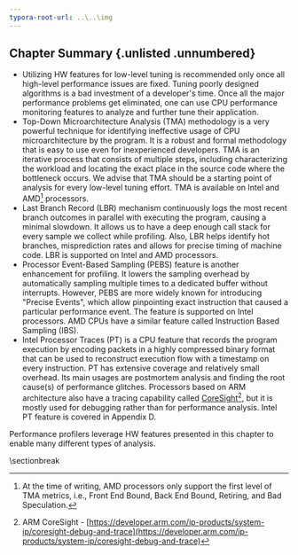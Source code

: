 ```yaml
---
typora-root-url: ..\..\img
---
```


## Chapter Summary {.unlisted .unnumbered}

* Utilizing HW features for low-level tuning is recommended only once all high-level performance issues are fixed. Tuning poorly designed algorithms is a bad investment of a developer's time. Once all the major performance problems get eliminated, one can use CPU performance monitoring features to analyze and further tune their application. 
* Top-Down Microarchitecture Analysis (TMA) methodology is a very powerful technique for identifying ineffective usage of CPU microarchitecture by the program. It is a robust and formal methodology that is easy to use even for inexperienced developers. TMA is an iterative process that consists of multiple steps, including characterizing the workload and locating the exact place in the source code where the bottleneck occurs. We advise that TMA should be a starting point of analysis for every low-level tuning effort. TMA is available on Intel and AMD[^1] processors.
* Last Branch Record (LBR) mechanism continuously logs the most recent branch outcomes in parallel with executing the program, causing a minimal slowdown. It allows us to have a deep enough call stack for every sample we collect while profiling. Also, LBR helps identify hot branches, misprediction rates and allows for precise timing of machine code. LBR is supported on Intel and AMD processors.
* Processor Event-Based Sampling (PEBS) feature is another enhancement for profiling. It lowers the sampling overhead by automatically sampling multiple times to a dedicated buffer without interrupts. However, PEBS are more widely known for introducing "Precise Events", which allow pinpointing exact instruction that caused a particular performance event. The feature is supported on Intel processors. AMD CPUs have a similar feature called Instruction Based Sampling (IBS).
* Intel Processor Traces (PT) is a CPU feature that records the program execution by encoding packets in a highly compressed binary format that can be used to reconstruct execution flow with a timestamp on every instruction. PT has extensive coverage and relatively small overhead. Its main usages are postmortem analysis and finding the root cause(s) of performance glitches. Processors based on ARM architecture also have a tracing capability called [CoreSight](https://developer.arm.com/ip-products/system-ip/coresight-debug-and-trace)[^2], but it is mostly used for debugging rather than for performance analysis. Intel PT feature is covered in Appendix D.

Performance profilers leverage HW features presented in this chapter to enable many different types of analysis.

[^1]: At the time of writing, AMD processors only support the first level of TMA metrics, i.e., Front End Bound, Back End Bound, Retiring, and Bad Speculation.
[^2]: ARM CoreSight - [https://developer.arm.com/ip-products/system-ip/coresight-debug-and-trace](https://developer.arm.com/ip-products/system-ip/coresight-debug-and-trace)

\sectionbreak